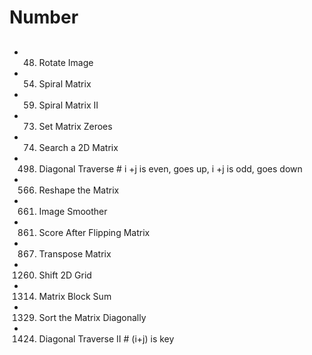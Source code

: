 # Number

## 
- 48. Rotate Image
- 54. Spiral Matrix
- 59. Spiral Matrix II
- 73. Set Matrix Zeroes
- 74. Search a 2D Matrix
- 498. Diagonal Traverse                   # i +j is even, goes up, i +j is odd, goes down
- 566. Reshape the Matrix
- 661. Image Smoother
- 861. Score After Flipping Matrix
- 867. Transpose Matrix
- 1260. Shift 2D Grid
- 1314. Matrix Block Sum
- 1329. Sort the Matrix Diagonally
- 1424. Diagonal Traverse II               # (i+j) is key 
